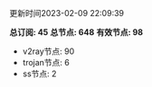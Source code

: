 更新时间2023-02-09 22:09:39

**总订阅: 45**
**总节点: 648**
**有效节点: 98**
- v2ray节点: 90
- trojan节点: 6
- ss节点: 2
